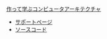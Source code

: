 [作って学ぶコンピュータアーキテクチャ](https://gihyo.jp/book/2022/978-4-297-12914-9)

- [サポートページ](https://github.com/msyksphinz-self/llvm-project/)
- [ソースコード](https://github.com/msyksphinz-self/llvm-project/tree/llvm-myriscvx120)

